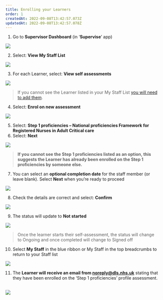 ```yaml
---
title: Enrolling your Learners​
order: 1
createdAt: 2022-09-08T13:42:57.073Z
updatedAt: 2022-09-08T13:42:57.078Z
---
```

1. Go to **Supervisor Dashboard** (in ‘**Supervise**’ app) ​

![](/img/em-5-01-Enrolling.jpg)

2. Select: **View My Staff List​**

![](/img/em-5-02-Enrolling.jpg)

3. For each Learner, select: **View self assessments  ​**

![](/img/em-5-03-Enrolling.jpg)

> If you cannot see the Learner listed in your My Staff List [you will need to add them](/user-guide/educator/03-staff-list/adding-delegates-to-your-staff-list).​

4. Select: **Enrol on new assessment​**

![](/img/em-5-04-Enrolling.jpg)

5. Select: **Step 1 proficiencies – National proficiencies Framework for Registered Nurses in Adult Critical care​**
6. Select: **Next​**

![](/img/em-5-05-Enrolling.jpg)

> **If you cannot see the Step 1 proficiencies listed as an option, this suggests the Learner has already been enrolled on the Step 1 proficiencies by someone else.** ​

7. You can select an **optional completion date** for the staff member (or leave blank). Select **Next** when you’re ready to proceed ​

![](/img/em-5-06-Enrolling.jpg)

8. Check the details are correct and select: **Confirm​**

![](/img/em-5-07-Enrolling.jpg)

9. The status will update to **Not started​**

![](/img/em-5-08-Enrolling.jpg)

> Once the learner starts their self-assessment, the status will change to Ongoing and once completed will change to Signed off ​

10. Select **My Staff** in the blue ribbon or My Staff in the top breadcrumbs to return to your Staff list​

![](/img/em-5-09-Enrolling.jpg)

11. The **Learner will receive an email from noreply@dls.nhs.uk** stating that they have been enrolled on the ‘Step 1 proficiencies’ profile assessment. ​

![](/img/em-5-10-Enrolling.jpg)